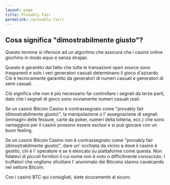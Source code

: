 ```yaml
---
layout: page
title: Provably Fair
permalink: /provably-fair/
---
```


<h2>Cosa significa "dimostrabilmente giusto"?</h2>

Questo termine si riferisce ad un algoritmo che assicura che i casinò online giochino in modo equo e senza strappi.

Questo è garantito dal fatto che tutte le transazioni open source sono trasparenti e solo i veri generatori casuali determinano il gioco d'azzardo. Ciò è tecnicamente garantito da generatori di numeri casuali e generatori di semi casuali.

Ciò significa che non è più necessario far controllare i segnali da terze parti, dato che i segnali di gioco sono ovviamente numeri casuali reali.

Se un casinò Bitcoin Casino è contrassegnato come "provably fair (dimostrabilmente giusto)", la manipolazione o l' assegnazione di segnali (immagini delle fessure, carte da poker, numeri della lotteria, ecc.) che sono vantaggiosi per il casinò possono essere esclusi e si può giocare con un buon feeling.

Se un casinò Bitcoin Casino non è contrassegnato come "provably fair (dimostrabilmente giusto)", dare un' occhiata da vicino a dove il casinò è gestito, chi è l' operatore e se è elencato su piattaforme come questa. Non fidatevi di piccoli fornitori il cui nome non è noto o difficilmente conosciuto. I truffatori che vogliono sfruttare l' anonimato dei Bitcoins stanno cavalcando nel settore Bitcoin.

Con i casinò BTC qui consigliati, siete sicuramente al sicuro.
